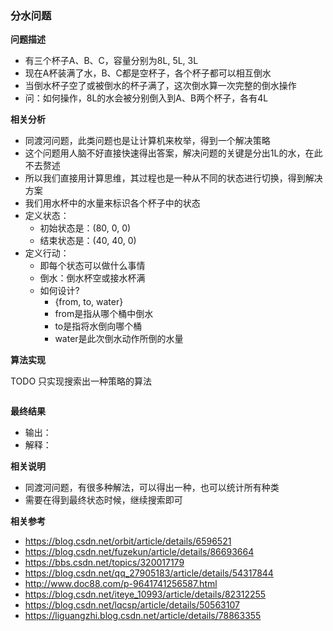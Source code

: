 ### 分水问题

**问题描述**

- 有三个杯子A、B、C，容量分别为8L, 5L, 3L
- 现在A杯装满了水，B、C都是空杯子，各个杯子都可以相互倒水
- 当倒水杯子空了或被倒水的杯子满了，这次倒水算一次完整的倒水操作
- 问：如何操作，8L的水会被分别倒入到A、B两个杯子，各有4L

**相关分析**

- 同渡河问题，此类问题也是让计算机来枚举，得到一个解决策略
- 这个问题用人脑不好直接快速得出答案，解决问题的关键是分出1L的水，在此不去赘述
- 所以我们直接用计算思维，其过程也是一种从不同的状态进行切换，得到解决方案
- 我们用水杯中的水量来标识各个杯子中的状态
- 定义状态：
    * 初始状态是：(80, 0, 0)
    * 结束状态是：(40, 40, 0)
- 定义行动：
    * 即每个状态可以做什么事情
    * 倒水：倒水杯空或接水杯满
    * 如何设计?
        * {from, to, water}
        * from是指从哪个桶中倒水
        * to是指将水倒向哪个桶
        * water是此次倒水动作所倒的水量

**算法实现**

TODO 只实现搜索出一种策略的算法
```cpp

```

**最终结果**

- 输出：
- 解释：

**相关说明**

- 同渡河问题，有很多种解法，可以得出一种，也可以统计所有种类
- 需要在得到最终状态时候，继续搜索即可

**相关参考**

- https://blog.csdn.net/orbit/article/details/6596521
- https://blog.csdn.net/fuzekun/article/details/86693664
- https://bbs.csdn.net/topics/320017179
- https://blog.csdn.net/qq_27905183/article/details/54317844
- http://www.doc88.com/p-9641741256587.html
- https://blog.csdn.net/iteye_10993/article/details/82312255
- https://blog.csdn.net/lqcsp/article/details/50563107
- https://liguangzhi.blog.csdn.net/article/details/78863355
